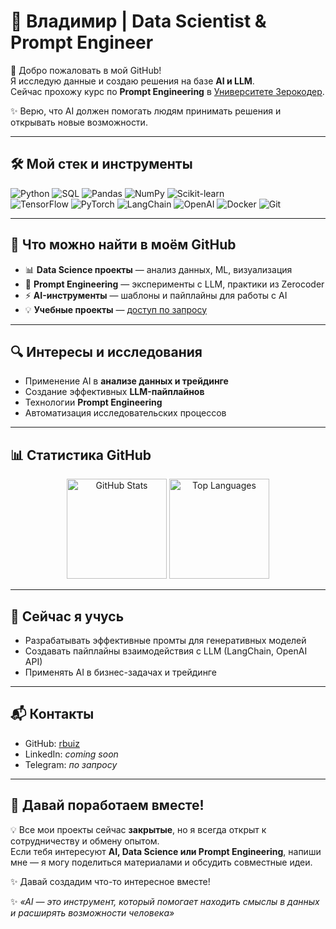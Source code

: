 # 🚀 Владимир | Data Scientist & Prompt Engineer  

👋 Добро пожаловать в мой GitHub!  
Я исследую данные и создаю решения на базе **AI и LLM**.  
Сейчас прохожу курс по **Prompt Engineering** в [Университете Зерокодер](https://zerocoder.ru/).  

✨ Верю, что AI должен помогать людям принимать решения и открывать новые возможности.  

---

## 🛠️ Мой стек и инструменты

![Python](https://img.shields.io/badge/Python-3776AB?logo=python&logoColor=white)
![SQL](https://img.shields.io/badge/SQL-336791?logo=postgresql&logoColor=white)
![Pandas](https://img.shields.io/badge/Pandas-150458?logo=pandas&logoColor=white)
![NumPy](https://img.shields.io/badge/NumPy-013243?logo=numpy&logoColor=white)
![Scikit-learn](https://img.shields.io/badge/Scikit--learn-F7931E?logo=scikitlearn&logoColor=white)  
![TensorFlow](https://img.shields.io/badge/TensorFlow-FF6F00?logo=tensorflow&logoColor=white)
![PyTorch](https://img.shields.io/badge/PyTorch-EE4C2C?logo=pytorch&logoColor=white)
![LangChain](https://img.shields.io/badge/LangChain-121D33?logo=chainlink&logoColor=white)
![OpenAI](https://img.shields.io/badge/OpenAI-412991?logo=openai&logoColor=white)
![Docker](https://img.shields.io/badge/Docker-2496ED?logo=docker&logoColor=white)
![Git](https://img.shields.io/badge/Git-F05032?logo=git&logoColor=white)

---

## 📂 Что можно найти в моём GitHub

- 📊 **Data Science проекты** — анализ данных, ML, визуализация  
- 🤖 **Prompt Engineering** — эксперименты с LLM, практики из Zerocoder  
- ⚡ **AI-инструменты** — шаблоны и пайплайны для работы с AI  
- 💡 **Учебные проекты** — [доступ по запросу](https://github.com/rbuiz/data-scientist)  

---

## 🔍 Интересы и исследования

- Применение AI в **анализе данных и трейдинге**  
- Создание эффективных **LLM-пайплайнов**  
- Технологии **Prompt Engineering**  
- Автоматизация исследовательских процессов  

---

## 📊 Статистика GitHub

<p align="center">
  <img src="https://github-readme-stats.vercel.app/api?username=rbuiz&show_icons=true&theme=radical" alt="GitHub Stats" height="160"/>
  <img src="https://github-readme-stats.vercel.app/api/top-langs/?username=rbuiz&layout=compact&theme=radical" alt="Top Languages" height="160"/>
</p>

---

## 🌱 Сейчас я учусь
- Разрабатывать эффективные промты для генеративных моделей  
- Создавать пайплайны взаимодействия с LLM (LangChain, OpenAI API)  
- Применять AI в бизнес-задачах и трейдинге  

---

## 📬 Контакты

- GitHub: [rbuiz](https://github.com/rbuiz)  
- LinkedIn: _coming soon_  
- Telegram: _по запросу_  

---

## 🚀 Давай поработаем вместе!

💡 Все мои проекты сейчас **закрытые**, но я всегда открыт к сотрудничеству и обмену опытом.  
Если тебя интересуют **AI, Data Science или Prompt Engineering**, напиши мне — я могу поделиться материалами и обсудить совместные идеи.  

✨ Давай создадим что-то интересное вместе!
 

✨ *«AI — это инструмент, который помогает находить смыслы в данных и расширять возможности человека»*


